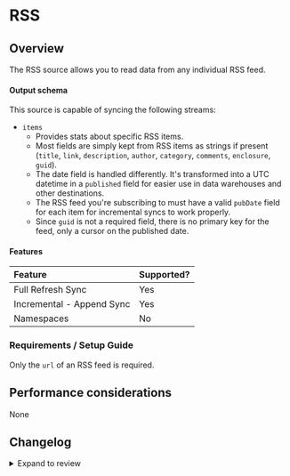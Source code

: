 # RSS

## Overview

The RSS source allows you to read data from any individual RSS feed.

#### Output schema

This source is capable of syncing the following streams:

- `items`
  - Provides stats about specific RSS items.
  - Most fields are simply kept from RSS items as strings if present (`title`, `link`, `description`, `author`, `category`, `comments`, `enclosure`, `guid`).
  - The date field is handled differently. It's transformed into a UTC datetime in a `published` field for easier use in data warehouses and other destinations.
  - The RSS feed you're subscribing to must have a valid `pubDate` field for each item for incremental syncs to work properly.
  - Since `guid` is not a required field, there is no primary key for the feed, only a cursor on the published date.

#### Features

| Feature                   | Supported? |
| :------------------------ | :--------- |
| Full Refresh Sync         | Yes        |
| Incremental - Append Sync | Yes        |
| Namespaces                | No         |

### Requirements / Setup Guide

Only the `url` of an RSS feed is required.

## Performance considerations

None

## Changelog

<details>
  <summary>Expand to review</summary>

| Version | Date       | Pull Request                                             | Subject                        |
| :------ | :--------- | :------------------------------------------------------- | :----------------------------- |
| 1.0.31 | 2025-02-01 | [51897](https://github.com/airbytehq/airbyte/pull/51897) | Update dependencies |
| 1.0.30 | 2025-01-11 | [51334](https://github.com/airbytehq/airbyte/pull/51334) | Update dependencies |
| 1.0.29 | 2025-01-04 | [50935](https://github.com/airbytehq/airbyte/pull/50935) | Update dependencies |
| 1.0.28 | 2024-12-28 | [50731](https://github.com/airbytehq/airbyte/pull/50731) | Update dependencies |
| 1.0.27 | 2024-12-21 | [50296](https://github.com/airbytehq/airbyte/pull/50296) | Update dependencies |
| 1.0.26 | 2024-12-14 | [49699](https://github.com/airbytehq/airbyte/pull/49699) | Update dependencies |
| 1.0.25 | 2024-12-11 | [49082](https://github.com/airbytehq/airbyte/pull/49082) | Starting with this version, the Docker image is now rootless. Please note that this and future versions will not be compatible with Airbyte versions earlier than 0.64 |
| 1.0.24 | 2024-11-04 | [48252](https://github.com/airbytehq/airbyte/pull/48252) | Update dependencies |
| 1.0.23 | 2024-10-29 | [47104](https://github.com/airbytehq/airbyte/pull/47104) | Update dependencies |
| 1.0.22 | 2024-10-12 | [46793](https://github.com/airbytehq/airbyte/pull/46793) | Update dependencies |
| 1.0.21 | 2024-10-05 | [46454](https://github.com/airbytehq/airbyte/pull/46454) | Update dependencies |
| 1.0.20 | 2024-09-28 | [46185](https://github.com/airbytehq/airbyte/pull/46185) | Update dependencies |
| 1.0.19 | 2024-09-21 | [45812](https://github.com/airbytehq/airbyte/pull/45812) | Update dependencies |
| 1.0.18 | 2024-09-14 | [45538](https://github.com/airbytehq/airbyte/pull/45538) | Update dependencies |
| 1.0.17 | 2024-09-07 | [45223](https://github.com/airbytehq/airbyte/pull/45223) | Update dependencies |
| 1.0.16 | 2024-08-31 | [45058](https://github.com/airbytehq/airbyte/pull/45058) | Update dependencies |
| 1.0.15 | 2024-08-24 | [44635](https://github.com/airbytehq/airbyte/pull/44635) | Update dependencies |
| 1.0.14 | 2024-08-17 | [44257](https://github.com/airbytehq/airbyte/pull/44257) | Update dependencies |
| 1.0.13 | 2024-08-12 | [43883](https://github.com/airbytehq/airbyte/pull/43883) | Update dependencies |
| 1.0.12 | 2024-08-10 | [43687](https://github.com/airbytehq/airbyte/pull/43687) | Update dependencies |
| 1.0.11 | 2024-08-03 | [43073](https://github.com/airbytehq/airbyte/pull/43073) | Update dependencies |
| 1.0.10 | 2024-07-27 | [42687](https://github.com/airbytehq/airbyte/pull/42687) | Update dependencies |
| 1.0.9 | 2024-07-20 | [42139](https://github.com/airbytehq/airbyte/pull/42139) | Update dependencies |
| 1.0.8 | 2024-07-13 | [41741](https://github.com/airbytehq/airbyte/pull/41741) | Update dependencies |
| 1.0.7 | 2024-07-10 | [41570](https://github.com/airbytehq/airbyte/pull/41570) | Update dependencies |
| 1.0.6 | 2024-07-09 | [41197](https://github.com/airbytehq/airbyte/pull/41197) | Update dependencies |
| 1.0.5 | 2024-07-06 | [40921](https://github.com/airbytehq/airbyte/pull/40921) | Update dependencies |
| 1.0.4 | 2024-06-25 | [40410](https://github.com/airbytehq/airbyte/pull/40410) | Update dependencies |
| 1.0.3 | 2024-06-22 | [40083](https://github.com/airbytehq/airbyte/pull/40083) | Update dependencies |
| 1.0.2 | 2024-06-04 | [39085](https://github.com/airbytehq/airbyte/pull/39085) | [autopull] Upgrade base image to v1.2.1 |
| 1.0.1 | 2024-04-30 | [37535](https://github.com/airbytehq/airbyte/pull/37535) | Fix incremental sync |
| 1.0.0 | 2024-04-20 | [36418](https://github.com/airbytehq/airbyte/pull/36418) | Migrate python cdk to low code |
| 0.1.0 | 2022-10-12 | [18838](https://github.com/airbytehq/airbyte/pull/18838) | Initial release supporting RSS |


</details>

